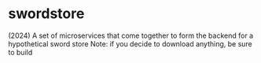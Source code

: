 # swordstore
(2024) A set of microservices that come together to form the backend for a hypothetical sword store
Note: if you decide to download anything, be sure to build
